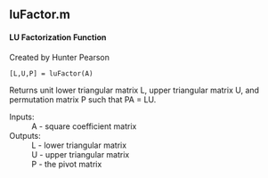 luFactor.m
---
#### LU Factorization Function

Created by Hunter Pearson

    [L,U,P] = luFactor(A)
  
Returns unit lower triangular matrix L, upper triangular matrix U, and permutation matrix P such that PA = LU.
  
<dl>
    <dt>Inputs:</dt>
    <dd>A - square coefficient matrix</dd>
    <dt>Outputs:</dt>
    <dd>L - lower triangular matrix</dd>
    <dd>U - upper triangular matrix</dd>
    <dd>P - the pivot matrix</dd>
</dl>
